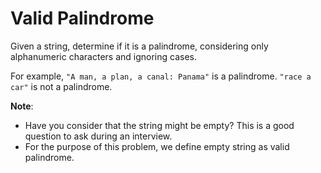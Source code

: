 # Valid Palindrome

Given a string, determine if it is a palindrome, considering only alphanumeric characters and ignoring cases.

For example,
`"A man, a plan, a canal: Panama"` is a palindrome.
`"race a car"` is not a palindrome.

**Note**:
- Have you consider that the string might be empty? This is a good question to ask during an interview.
- For the purpose of this problem, we define empty string as valid palindrome.
